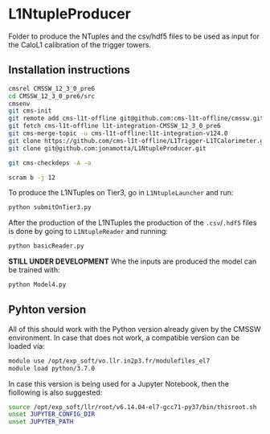 # L1NtupleProducer

Folder to produce the NTuples and the csv/hdf5 files to be used as input for the CaloL1 calibration of the trigger towers.

## Installation instructions
```bash
cmsrel CMSSW_12_3_0_pre6
cd CMSSW_12_3_0_pre6/src
cmsenv
git cms-init
git remote add cms-l1t-offline git@github.com:cms-l1t-offline/cmssw.git
git fetch cms-l1t-offline l1t-integration-CMSSW_12_3_0_pre6
git cms-merge-topic -u cms-l1t-offline:l1t-integration-v124.0
git clone https://github.com/cms-l1t-offline/L1Trigger-L1TCalorimeter.git L1Trigger/L1TCalorimeter/data
git clone git@github.com:jonamotta/L1NtupleProducer.git

git cms-checkdeps -A -a

scram b -j 12
```

To produce the L1NTuples on Tier3, go in `L1NtupleLauncher` and run:
```bash
python submitOnTier3.py
```

After the production of the L1NTuples the production of the `.csv`/`.hdf5` files is done by going to `L1NtupleReader` and running:
```bash
python basicReader.py
```

**STILL UNDER DEVELOPMENT**
Whe the inputs are produced the model can be trained with:
```bash
python Model4.py
```

## Pyhton version
All of this should work with the Python version already given by the CMSSW environment.
In case that does not work, a compatible version can be loaded via:
```bash
module use /opt/exp_soft/vo.llr.in2p3.fr/modulefiles_el7
module load python/3.7.0
```

In case this version is being used for a Jupyter Notebook, then the fiollowing is also suggested:
```bash
source /opt/exp_soft/llr/root/v6.14.04-el7-gcc71-py37/bin/thisroot.sh
unset JUPYTER_CONFIG_DIR
unset JUPYTER_PATH
```